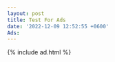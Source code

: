 ```yaml
---
layout: post
title: Test For Ads
date: '2022-12-09 12:52:55 +0600'
Ads: 
---
```

{% include ad.html %}